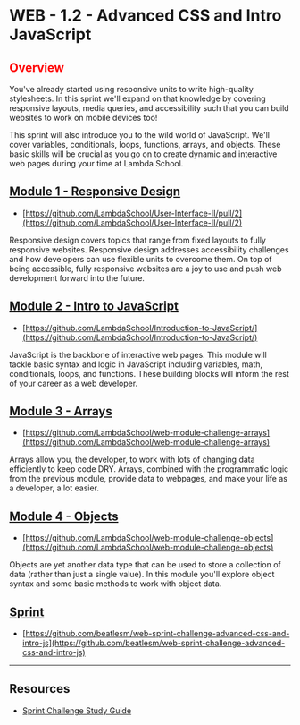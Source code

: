# WEB - 1.2 - Advanced CSS and Intro JavaScript

## <span style="color:red">Overview</span>

You've already started using responsive units to write high-quality stylesheets. In this sprint we'll expand on that knowledge by covering responsive layouts, media queries, and accessibility such that you can build websites to work on mobile devices too!

This sprint will also introduce you to the wild world of JavaScript. We'll cover variables, conditionals, loops, functions, arrays, and objects. These basic skills will be crucial as you go on to create dynamic and interactive web pages during your time at Lambda School.

## [Module 1 - Responsive Design](https://github.com/beatlesm/web/tree/main/1.2/project121)

-   [https://github.com/LambdaSchool/User-Interface-II/pull/2](https://github.com/LambdaSchool/User-Interface-II/pull/2)

Responsive design covers topics that range from fixed layouts to fully responsive websites. Responsive design addresses accessibility challenges and how developers can use flexible units to overcome them. On top of being accessible, fully responsive websites are a joy to use and push web development forward into the future.

## [Module 2 - Intro to JavaScript](https://github.com/beatlesm/web/tree/main/1.2/project122)

-   [https://github.com/LambdaSchool/Introduction-to-JavaScript/](https://github.com/LambdaSchool/Introduction-to-JavaScript/)

JavaScript is the backbone of interactive web pages. This module will tackle basic syntax and logic in JavaScript including variables, math, conditionals, loops, and functions. These building blocks will inform the rest of your career as a web developer.

## [Module 3 - Arrays](https://github.com/beatlesm/web/tree/main/1.2/project123)

-   [https://github.com/LambdaSchool/web-module-challenge-arrays](https://github.com/LambdaSchool/web-module-challenge-arrays)

Arrays allow you, the developer, to work with lots of changing data efficiently to keep code DRY. Arrays, combined with the programmatic logic from the previous module, provide data to webpages, and make your life as a developer, a lot easier.


## [Module 4 - Objects](https://github.com/beatlesm/web/tree/main/1.2/project124)

-   [https://github.com/LambdaSchool/web-module-challenge-objects](https://github.com/LambdaSchool/web-module-challenge-objects)

Objects are yet another data type that can be used to store a collection of data (rather than just a single value). In this module you'll explore object syntax and some basic methods to work with object data.

## [Sprint](https://github.com/beatlesm/web/tree/main/1.2/sprint12)

-   [https://github.com/beatlesm/web-sprint-challenge-advanced-css-and-intro-js](https://github.com/beatlesm/web-sprint-challenge-advanced-css-and-intro-js)


-------------------------------------------------------------------

## Resources
 
 -  [Sprint Challenge Study Guide]()

